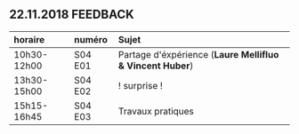 ## 22.11.2018 FEEDBACK

| horaire | numéro | Sujet |
| :------ | :----- | :---- |
| 10h30-12h00 | S04 E01 | Partage d'éxpérience (**Laure Mellifluo & Vincent Huber**) |
| 13h30-15h00 | S04 E02 | ! surprise ! |
| 15h15-16h45 | S04 E03 | Travaux pratiques |
